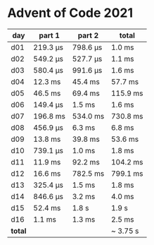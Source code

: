 # Advent of Code 2021

| day | part 1    | part 2   | total    |
|-----|-----------|----------|----------|
| d01 |  219.3 µs | 798.6 µs | 1.0 ms   |
| d02 |  549.2 µs | 527.7 µs | 1.1 ms   |
| d03 |  580.4 µs | 991.6 µs | 1.6 ms   |
| d04 |  12.3 ms  | 45.4 ms  | 57.7 ms  |
| d05 |  46.5 ms  | 69.4 ms  | 115.9 ms |
| d06 |  149.4 µs | 1.5 ms   | 1.6 ms   |
| d07 |  196.8 ms | 534.0 ms | 730.8 ms |
| d08 |  456.9 µs | 6.3 ms   | 6.8 ms   |
| d09 |  13.8 ms  | 39.8 ms  | 53.6 ms  |
| d10 |  739.1 µs | 1.0 ms   | 1.8 ms   |
| d11 |  11.9 ms  | 92.2 ms  | 104.2 ms |
| d12 |  16.6 ms  | 782.5 ms | 799.1 ms |
| d13 |  325.4 µs | 1.5 ms   | 1.8 ms   |
| d14 |  846.6 µs | 3.2 ms   | 4.0 ms   |
| d15 |  52.4 ms  | 1.8 s    | 1.9 s    |
| d16 |  1.1 ms   | 1.3 ms   | 2.5 ms   |
| **total** |     |          | ~ 3.75 s |
